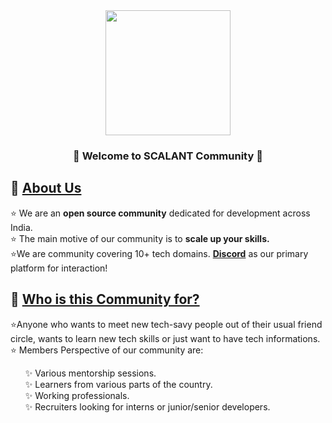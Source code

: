 <div align=center>
    <img width="200px" src="https://user-images.githubusercontent.com/97145602/179227949-af6983bf-f2c6-47fe-854f-4df503cdee13.jpeg" />
</div>
<h3 align="center">
🎉 Welcome to SCALANT Community 🎉
</h3>


<h2>📌 <ins>About Us</ins></h2>
<p>
    ⭐ We are an <b>open source community</b> dedicated for development across India. <br>
    ⭐ The main motive of our community is to <b>scale up your skills.</b> <br>
    ⭐We are community covering 10+ tech domains. <b><a href=" https://discord.gg/hktmDREWkg">Discord</a></b> as our primary platform for interaction! <br>
</p>


<h2>📌 <ins>Who is this Community for?</ins></h2>
<p>
    ⭐Anyone who wants to meet new tech-savy people out of their usual friend circle, wants to learn new tech skills or just want to have tech informations.<br>
    ⭐   Members Perspective of our community are: <br> 
<!-- <p style="text-indent: 200px"> -->
    <ul>
        ✨ Various mentorship sessions. <br> 
        ✨ Learners from various parts of the country. <br> 
        ✨ Working professionals. <br>
        ✨ Recruiters looking for interns or junior/senior developers. <br>
